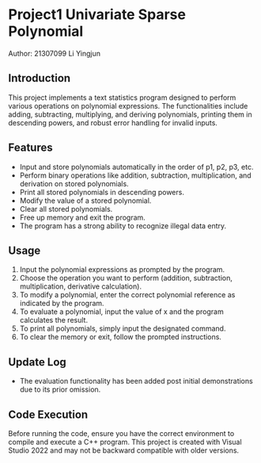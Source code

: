 # Project1 Univariate Sparse Polynomial

Author: 21307099 Li Yingjun

## Introduction

This project implements a text statistics program designed to perform various operations on polynomial expressions. The functionalities include adding, subtracting, multiplying, and deriving polynomials, printing them in descending powers, and robust error handling for invalid inputs.

## Features

- Input and store polynomials automatically in the order of p1, p2, p3, etc.
- Perform binary operations like addition, subtraction, multiplication, and derivation on stored polynomials.
- Print all stored polynomials in descending powers.
- Modify the value of a stored polynomial.
- Clear all stored polynomials.
- Free up memory and exit the program.
- The program has a strong ability to recognize illegal data entry.

## Usage

1. Input the polynomial expressions as prompted by the program.
2. Choose the operation you want to perform (addition, subtraction, multiplication, derivative calculation).
3. To modify a polynomial, enter the correct polynomial reference as indicated by the program.
4. To evaluate a polynomial, input the value of x and the program calculates the result.
5. To print all polynomials, simply input the designated command.
6. To clear the memory or exit, follow the prompted instructions.

## Update Log

- The evaluation functionality has been added post initial demonstrations due to its prior omission.

## Code Execution

Before running the code, ensure you have the correct environment to compile and execute a C++ program. This project is created with Visual Studio 2022 and may not be backward compatible with older versions.